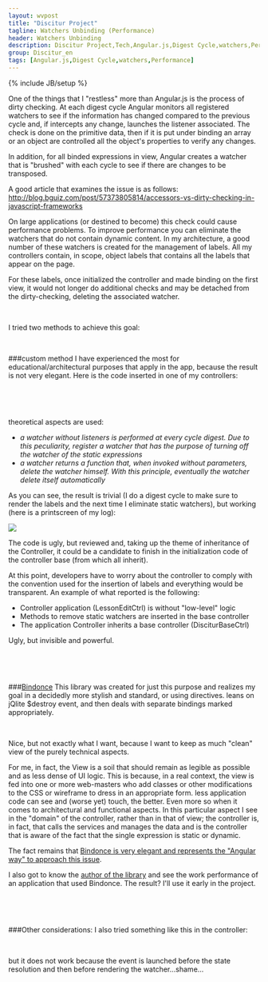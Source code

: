 ```yaml
---
layout: wvpost
title: "Discitur Project"
tagline: Watchers Unbinding (Performance)
header: Watchers Unbinding
description: Discitur Project,Tech,Angular.js,Digest Cycle,watchers,Performance
group: Discitur_en
tags: [Angular.js,Digest Cycle,watchers,Performance]
---
```

{% include JB/setup %}
<!-- Markup JSON-LD generato da Assistente per il markup dei dati strutturati di Google. -->
<script type="application/ld+json">
{
  "@context" : "http://schema.org",
  "@type" : "Article",
  "name" : "Angular.js Watchers Unbinding (Performance)",
  "author" : {
    "@type" : "Person",
    "name" : "William Verdolini"
  },
  "datePublished" : "2014-02-10",
  "articleSection" : [ "Digest Cycle", "Angular.js", "watchers", "$$watchers", "$watch", "Performance" ],
  "url" : "http://williamverdolini.github.io/2014/02/18/discitur-Watchers_unbinding/"
}
</script>

One of the things that I "restless" more than Angular.js is the process of dirty checking. 
At each digest cycle Angular monitors all registered watchers to see if the information has changed compared to the previous cycle 
and, if intercepts any change, launches the listener associated. The check is done on the primitive data, then if it is put under binding an array 
or an object are controlled all the object's properties to verify any changes. 

In addition, for all binded expressions in view, Angular creates a watcher that is "brushed" with each cycle to see if there are changes 
to be transposed. 

A good article that examines the issue is as follows: <a href="http://blog.bguiz.com/post/57373805814/accessors-vs-dirty-checking-in-javascript-frameworks" target="_blank">http://blog.bguiz.com/post/57373805814/accessors-vs-dirty-checking-in-javascript-frameworks</a>


On large applications (or destined to become) this check could cause performance problems. 
To improve performance you can eliminate the watchers that do not contain dynamic content. 
In my architecture, a good number of these watchers is created for the management of labels. 
All my controllers contain, in scope, object labels that contains all the labels that appear on the page. 

For these labels, once initialized the controller and made ​​binding on the first view, it would not longer do additional checks 
and may be detached from the dirty-checking, deleting the associated watcher. 

 

I tried two methods to achieve this goal: 

 

###custom method 
I have experienced the most for educational/architectural purposes that apply in the app, because the result is not very elegant. 
Here is the code inserted in one of my controllers:
 



<script type="syntaxhighlighter" class="brush: javascript">
<![CDATA[
var _watchers = false;
var _detachStaticWatchers = $scope.$watch(function () {
    // first digest cycle: do nothing to populate view
    if (!_watchers) {
        _watchers = true;
    }
    // second digest cycle: remove static watchers
    else {
        var _reLabels = /^{{labels\..*}}/
        for (var i = $scope.$$watchers.length - 1; i >= 0; i--) {
            if ($scope.$$watchers[i].exp &&
                $scope.$$watchers[i].exp.exp &&
                _reLabels.test($scope.$$watchers[i].exp.exp)) {
                $scope.$$watchers.splice(i, 1);
            }
        }
        // detach this watch
        _detachStaticWatchers();
    }
    console.log($scope.$$watchers.length);
    console.log($scope.$$watchers);
})
]]></script> 


 

theoretical aspects are used: 

- _a watcher without listeners is performed at every cycle digest. Due to this peculiarity, register a watcher that has the purpose of turning off the watcher of the static expressions_ 
- _a watcher returns a function that, when invoked without parameters, delete the watcher himself. With this principle, eventually the watcher delete itself automatically_
 

As you can see, the result is trivial (I do a digest cycle to make sure to render the labels and the next time I eliminate static watchers), 
but working (here is a printscreen of my log):



<img src="{{ BASE_PATH }}/images/discitur/watchers_unbinding.png" />

The code is ugly, but reviewed and, taking up the theme of inheritance of the Controller, 
it could be a candidate to finish in the initialization code of the controller base (from which all inherit).

At this point, developers have to worry about the controller to comply with the convention used for the insertion of labels and everything 
would be transparent. An example of what reported is the following:

- Controller application (LessonEditCtrl) is without "low-level" logic 
- Methods to remove static watchers are inserted in the base controller 
- The application Controller inherits a base controller (DisciturBaseCtrl)


Ugly, but invisible and powerful.

 

 

###<a href="https://github.com/Pasvaz/bindonce" target="_blank">Bindonce</a>
This library was created for just this purpose and realizes my goal in a decidedly more stylish and standard, 
or using directives. leans on jQlite $destroy event, and then deals with separate bindings marked appropriately.

 

Nice, but not exactly what I want, because I want to keep as much "clean" view of the purely technical aspects.

For me, in fact, the View is a soil that should remain as legible as possible and as less dense of UI logic. 
This is because, in a real context, the view is fed into one or more web-masters who add classes or other modifications to the CSS or wireframe 
to dress in an appropriate form. less application code can see and (worse yet) touch, the better. 
Even more so when it comes to architectural and functional aspects. In this particular aspect I see in the "domain" of the controller, 
rather than in that of view; the controller is, in fact, that calls the services and manages the data and is the controller that is aware of the fact that the single expression is static or dynamic.

The fact remains that <a href="http://slid.es/pasqualevazzana/angularjs-binding" target="_blank">Bindonce is very elegant and represents the "Angular way" to approach this issue</a>.

I also got to know the <a href="https://twitter.com/PasqualeVazzana" target="_blank">author of the library</a> and see the work performance of an application that used Bindonce. 
The result? I'll use it early in the project.

 

 

###Other considerations:
I also tried something like this in the controller:



<script type="syntaxhighlighter" class="brush: javascript">
<![CDATA[
$scope.$on('$viewContentLoaded', function () {
    $scope.$$watchers.splice(1,1); //uno a caso per fare una prova...
});
]]></script> 

but it does not work because the event is launched before the state resolution and then before rendering the watcher...shame...